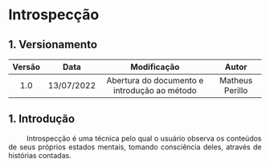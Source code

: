 # Introspecção

## 1. Versionamento

| Versão | Data       |                                              Modificação                                               |        Autor        |
| :------: | :----------: |:------------------------------------------------------------------------------------------------------:|:-------------------:|
| 1.0    | 13/07/2022 |                          Abertura do documento e introdução ao método                       | Matheus Perillo |

## 1. Introdução

<p style=" text-align: justify">
&emsp; &emsp; Introspecção é uma técnica pelo qual o usuário observa os conteúdos de seus próprios estados mentais,
                tomando consciência deles, através de histórias contadas. 
</p>
